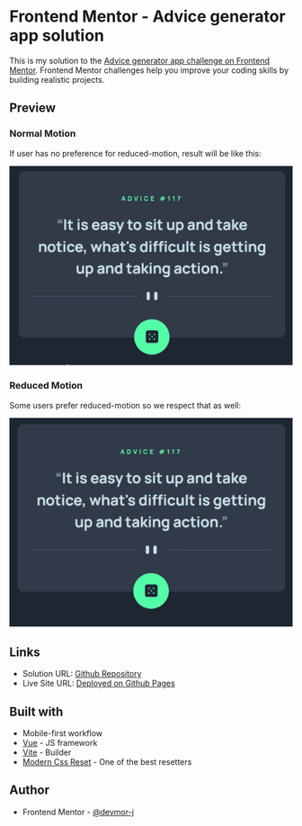 # Frontend Mentor - Advice generator app solution

This is my solution to the [Advice generator app challenge on Frontend Mentor](https://www.frontendmentor.io/challenges/advice-generator-app-QdUG-13db). Frontend Mentor challenges help you improve your coding skills by building realistic projects.

## Preview

### Normal Motion

If user has no preference for reduced-motion, result will be like this:

![Normal Motion](./screenshot/Advice%20Generator%20Normal%20Motion.gif)

### Reduced Motion

Some users prefer reduced-motion so we respect that as well:

![Reduced Motion](./screenshot/Advice%20Generator%20Reduced%20Motion.gif)

## Links

- Solution URL: [Github Repository](https://github.com/devmor-j/fm-advice-generator-app)
- Live Site URL: [Deployed on Github Pages](https://devmor-j.github.io/fm-advice-generator-app/)

## Built with

- Mobile-first workflow
- [Vue](https://vuejs.org/) - JS framework
- [Vite](https://vitejs.dev/) - Builder
- [Modern Css Reset](https://github.com/hankchizljaw/modern-css-reset) - One of the best resetters

## Author

- Frontend Mentor - [@devmor-j](https://www.frontendmentor.io/profile/devmor-j)
